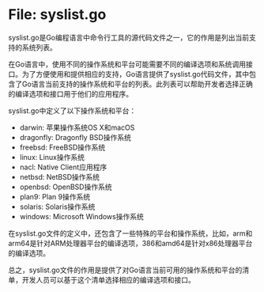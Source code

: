 # File: syslist.go

syslist.go是Go编程语言中命令行工具的源代码文件之一，它的作用是列出当前支持的系统列表。

在Go语言中，使用不同的操作系统和平台可能需要不同的编译选项和系统调用接口。为了方便使用和提供相应的支持，Go语言提供了syslist.go代码文件，其中包含了Go语言当前支持的操作系统和平台的列表。此列表可以帮助开发者选择正确的编译选项和接口用于他们的应用程序。

syslist.go中定义了以下操作系统和平台：

- darwin: 苹果操作系统OS X和macOS
- dragonfly: Dragonfly BSD操作系统
- freebsd: FreeBSD操作系统
- linux: Linux操作系统
- nacl: Native Client应用程序
- netbsd: NetBSD操作系统
- openbsd: OpenBSD操作系统
- plan9: Plan 9操作系统
- solaris: Solaris操作系统
- windows: Microsoft Windows操作系统

在syslist.go文件的定义中，还包含了一些特殊的平台和操作系统，比如，arm和arm64是针对ARM处理器平台的编译选项，386和amd64是针对x86处理器平台的编译选项。

总之，syslist.go文件的作用是提供了对Go语言当前可用的操作系统和平台的清单，开发人员可以基于这个清单选择相应的编译选项和接口。

